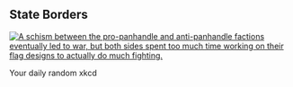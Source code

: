 ## State Borders
[![A schism between the pro-panhandle and anti-panhandle factions eventually led to war, but both sides spent too much time working on their flag designs to actually do much fighting.](https://imgs.xkcd.com/comics/state_borders.png)](https://xkcd.com/1902/ "A schism between the pro-panhandle and anti-panhandle factions eventually led to war, but both sides spent too much time working on their flag designs to actually do much fighting.")

Your daily random xkcd
